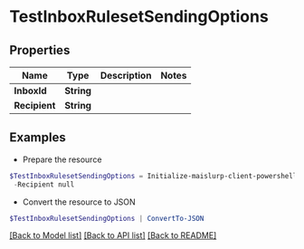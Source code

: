 # TestInboxRulesetSendingOptions
## Properties

Name | Type | Description | Notes
------------ | ------------- | ------------- | -------------
**InboxId** | **String** |  | 
**Recipient** | **String** |  | 

## Examples

- Prepare the resource
```powershell
$TestInboxRulesetSendingOptions = Initialize-maislurp-client-powershellTestInboxRulesetSendingOptions  -InboxId null `
 -Recipient null
```

- Convert the resource to JSON
```powershell
$TestInboxRulesetSendingOptions | ConvertTo-JSON
```

[[Back to Model list]](../README#documentation-for-models) [[Back to API list]](../README#documentation-for-api-endpoints) [[Back to README]](../README)

